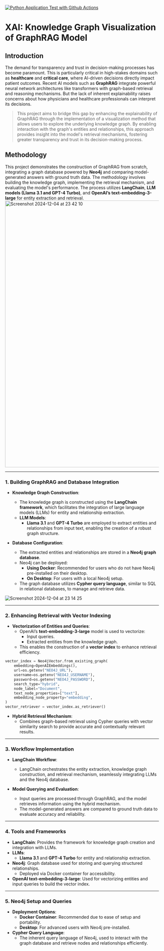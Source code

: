 [![Python Application Test with Github Actions](https://github.com/BobZhang26/AIPI-590---XAI-Final-Project/actions/workflows/cicd.yml/badge.svg)](https://github.com/BobZhang26/AIPI-590---XAI-Final-Project/actions/workflows/cicd.yml)
# **XAI: Knowledge Graph Visualization of GraphRAG Model**
## **Introduction**
The demand for transparency and trust in decision-making processes has become
paramount. This is particularly critical in high-stakes domains such as **healthcare** and
**critical care**, where AI-driven decisions directly impact patient outcomes. Recent AI
models such as **GraphRAG** integrate powerful neural network architectures like
transformers with graph-based retrieval and reasoning mechanisms. But the lack of
inherent explainability raises concerns about how physicians and healthcare
professionals can interpret its decisions.

> This project aims to bridge this gap by enhancing the explainability of GraphRAG through the implementation of a visualization method that allows users to explore the underlying knowledge graph. By enabling interaction with the graph's entities and relationships, this approach provides insight into the model's retrieval mechanisms, fostering greater transparency and trust in its decision-making process.

## **Methodology**
This project demonstrates the construction of GraphRAG from scratch, integrating a graph database powered by **Neo4j** and comparing model-generated answers with ground truth data. The methodology involves building the knowledge graph, implementing the retrieval mechanism, and evaluating the model's performance. The process utilizes **LangChain**, **LLM models (Llama 3.1 and GPT-4 Turbo)**, and **OpenAI’s text-embedding-3-large** for entity extraction and retrieval.
<img width="871" alt="Screenshot 2024-12-04 at 23 42 10" src="https://github.com/user-attachments/assets/afba6c91-ca54-48bc-84be-b863e57dc6b2">


---

### **1. Building GraphRAG and Database Integration**

- **Knowledge Graph Construction**:
  - The knowledge graph is constructed using the **LangChain framework**, which facilitates the integration of large language models (LLMs) for entity and relationship extraction.
  - **LLM Models**:
    - **Llama 3.1** and **GPT-4 Turbo** are employed to extract entities and relationships from input text, enabling the creation of a robust graph structure.

- **Database Configuration**:
  - The extracted entities and relationships are stored in a **Neo4j graph database**.
  - Neo4j can be deployed:
    - **Using Docker**: Recommended for users who do not have Neo4j pre-installed on their desktop.
    - **On Desktop**: For users with a local Neo4j setup.
  - The graph database utilizes **Cypher query language**, similar to SQL in relational databases, to manage and retrieve data.
    
![Screenshot 2024-12-04 at 23 14 25](https://github.com/user-attachments/assets/24f36dc6-838a-49bd-bd70-b92d562bdea2)

---
### **2. Enhancing Retrieval with Vector Indexing**

- **Vectorization of Entities and Queries**:
  - OpenAI’s **text-embedding-3-large** model is used to vectorize:
    - Input queries.
    - Extracted entities from the knowledge graph.
  - This enables the construction of a **vector index** to enhance retrieval efficiency.

```python
vector_index = Neo4jVector.from_existing_graph(
    embedding=OpenAIEmbeddings(),
    url=os.getenv("NEO4J_URL"),
    username=os.getenv("NEO4J_USERNAME"),
    password=os.getenv("NEO4J_PASSWORD"),
    search_type="hybrid",
    node_label="Document",
    text_node_properties=["text"],
    embedding_node_property="embedding",
)
vector_retriever = vector_index.as_retriever()
```
- **Hybrid Retrieval Mechanism**:
  - Combines graph-based retrieval using Cypher queries with vector similarity search to provide accurate and contextually relevant results.

---

### **3. Workflow Implementation**

- **LangChain Workflow**:
  - LangChain orchestrates the entity extraction, knowledge graph construction, and retrieval mechanism, seamlessly integrating LLMs and the Neo4j database.

- **Model Querying and Evaluation**:
  - Input queries are processed through GraphRAG, and the model retrieves information using the hybrid mechanism.
  - The model-generated answers are compared to ground truth data to evaluate accuracy and reliability.

---

### **4. Tools and Frameworks**

- **LangChain**: Provides the framework for knowledge graph creation and integration with LLMs.
- **LLMs**:
  - **Llama 3.1** and **GPT-4 Turbo** for entity and relationship extraction.
- **Neo4j**: Graph database used for storing and querying structured relationships.
  - Deployed via Docker container for accessibility.
- **OpenAI text-embedding-3-large**: Used for vectorizing entities and input queries to build the vector index.

---

### **5. Neo4j Setup and Queries**

- **Deployment Options**:
  - **Docker Container**: Recommended due to ease of setup and portability.
  - **Desktop**: For advanced users with Neo4j pre-installed.
- **Cypher Query Language**:
  - The inherent query language of Neo4j, used to interact with the graph database and retrieve nodes and relationships efficiently.

